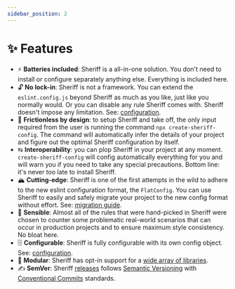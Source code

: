 ```yaml
---
sidebar_position: 2
---
```


# ✨ Features

- ⚡ **Batteries included**: Sheriff is a all-in-one solution. You don't need to install or configure separately anything else. Everything is included here.
- 🔓 **No lock-in**: Sheriff is not a framework. You can extend the `eslint.config.js` beyond Sheriff as much as you like, just like you normally would. Or you can disable any rule Sheriff comes with. Sheriff doesn't impose any limitation. See: [configuration](#configuration).
- 🏑 **Frictionless by design**: to setup Sheriff and take off, the only input required from the user is running the command `npx create-sheriff-config`. The command will automatically infer the details of your project and figure out the optimal Sheriff configuration by itself.
- ⇆ **Interoperability**: you can plop Sheriff in your project at any moment. `create-sheriff-config` will config automatically everything for you and will warn you if you need to take any special precautions. Bottom line: it's never too late to install Sheriff.
- 🏔 **Cutting-edge**: Sheriff is one of the first attempts in the wild to adhere to the new eslint configuration format, the `FlatConfig`. You can use Sheriff to easily and safely migrate your project to the new config format without effort. See: [migration guide](#migration-guide).
- 👊 **Sensible**: Almost all of the rules that were hand-picked in Sheriff were chosen to counter some problematic real-world scenarios that can occur in production projects and to ensure maximum style consistency. No bloat here.
- 🗄️ **Configurable**: Sheriff is fully configurable with its own config object. See: [configuration](#configuration).
- 🐙 **Modular**: Sheriff has opt-in support for a [wide array of libraries](#techs).
- ✍ **SemVer**: Sheriff [releases](https://github.com/AndreaPontrandolfo/sheriff/releases) follows [Semantic Versioning](https://semver.org/) with [Conventional Commits](https://www.conventionalcommits.org/) standards.
